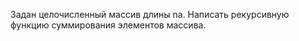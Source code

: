 Задан целочисленный массив длины na. Написать рекурсивную функцию суммирования элементов 
массива.



